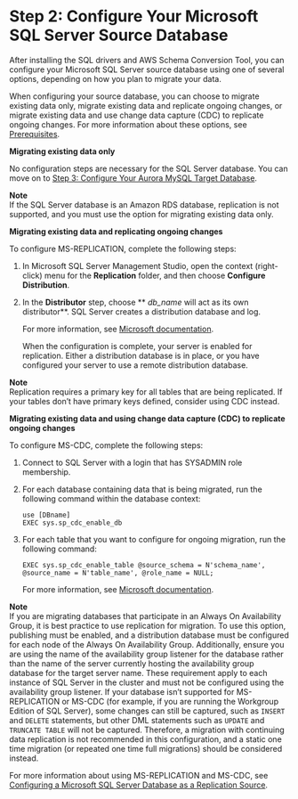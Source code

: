 # Step 2: Configure Your Microsoft SQL Server Source Database<a name="chap-sqlserver2aurora.steps.configuresqlserver"></a>

After installing the SQL drivers and AWS Schema Conversion Tool, you can configure your Microsoft SQL Server source database using one of several options, depending on how you plan to migrate your data\.

When configuring your source database, you can choose to migrate existing data only, migrate existing data and replicate ongoing changes, or migrate existing data and use change data capture \(CDC\) to replicate ongoing changes\. For more information about these options, see [Prerequisites](chap-sqlserver2aurora.prerequisites.md)\.

 **Migrating existing data only** 

No configuration steps are necessary for the SQL Server database\. You can move on to [Step 3: Configure Your Aurora MySQL Target Database](chap-sqlserver2aurora.steps.configureaurora.md)\.

**Note**  
If the SQL Server database is an Amazon RDS database, replication is not supported, and you must use the option for migrating existing data only\.

 **Migrating existing data and replicating ongoing changes** 

To configure MS\-REPLICATION, complete the following steps:

1. In Microsoft SQL Server Management Studio, open the context \(right\-click\) menu for the **Replication** folder, and then choose **Configure Distribution**\.

1. In the **Distributor** step, choose ** *db\_name* will act as its own distributor**\. SQL Server creates a distribution database and log\.

   For more information, see [Microsoft documentation](https://docs.microsoft.com/en-us/sql/relational-databases/replication/enable-a-database-for-replication-sql-server-management-studio)\.

   When the configuration is complete, your server is enabled for replication\. Either a distribution database is in place, or you have configured your server to use a remote distribution database\.

**Note**  
Replication requires a primary key for all tables that are being replicated\. If your tables don’t have primary keys defined, consider using CDC instead\.

 **Migrating existing data and using change data capture \(CDC\) to replicate ongoing changes** 

To configure MS\-CDC, complete the following steps:

1. Connect to SQL Server with a login that has SYSADMIN role membership\.

1. For each database containing data that is being migrated, run the following command within the database context:

   ```
   use [DBname]
   EXEC sys.sp_cdc_enable_db
   ```

1. For each table that you want to configure for ongoing migration, run the following command:

   ```
   EXEC sys.sp_cdc_enable_table @source_schema = N'schema_name', @source_name = N'table_name', @role_name = NULL;
   ```

   For more information, see [Microsoft documentation](https://docs.microsoft.com/en-us/sql/relational-databases/track-changes/enable-and-disable-change-data-capture-sql-server)\.

**Note**  
If you are migrating databases that participate in an Always On Availability Group, it is best practice to use replication for migration\. To use this option, publishing must be enabled, and a distribution database must be configured for each node of the Always On Availability Group\. Additionally, ensure you are using the name of the availability group listener for the database rather than the name of the server currently hosting the availability group database for the target server name\. These requirement apply to each instance of SQL Server in the cluster and must not be configured using the availability group listener\.
If your database isn’t supported for MS\-REPLICATION or MS\-CDC \(for example, if you are running the Workgroup Edition of SQL Server\), some changes can still be captured, such as `INSERT` and `DELETE` statements, but other DML statements such as `UPDATE` and `TRUNCATE TABLE` will not be captured\. Therefore, a migration with continuing data replication is not recommended in this configuration, and a static one time migration \(or repeated one time full migrations\) should be considered instead\.

For more information about using MS\-REPLICATION and MS\-CDC, see [Configuring a Microsoft SQL Server Database as a Replication Source](https://docs.aws.amazon.com/dms/latest/userguide/CHAP_Source.SQLServer.html#CHAP_Source.SQLServer.Configuration)\.